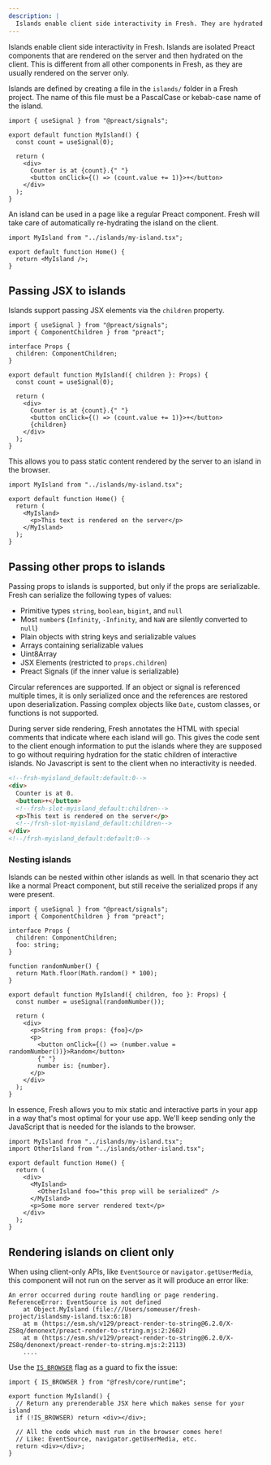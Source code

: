 ```yaml
---
description: |
  Islands enable client side interactivity in Fresh. They are hydrated on the client in addition to being rendered on the server.
---
```


Islands enable client side interactivity in Fresh. Islands are isolated Preact
components that are rendered on the server and then hydrated on the client. This
is different from all other components in Fresh, as they are usually rendered on
the server only.

Islands are defined by creating a file in the `islands/` folder in a Fresh
project. The name of this file must be a PascalCase or kebab-case name of the
island.

```tsx islands/my-island.tsx
import { useSignal } from "@preact/signals";

export default function MyIsland() {
  const count = useSignal(0);

  return (
    <div>
      Counter is at {count}.{" "}
      <button onClick={() => (count.value += 1)}>+</button>
    </div>
  );
}
```

An island can be used in a page like a regular Preact component. Fresh will take
care of automatically re-hydrating the island on the client.

```tsx route/index.tsx
import MyIsland from "../islands/my-island.tsx";

export default function Home() {
  return <MyIsland />;
}
```

## Passing JSX to islands

Islands support passing JSX elements via the `children` property.

```tsx islands/my-island.tsx
import { useSignal } from "@preact/signals";
import { ComponentChildren } from "preact";

interface Props {
  children: ComponentChildren;
}

export default function MyIsland({ children }: Props) {
  const count = useSignal(0);

  return (
    <div>
      Counter is at {count}.{" "}
      <button onClick={() => (count.value += 1)}>+</button>
      {children}
    </div>
  );
}
```

This allows you to pass static content rendered by the server to an island in
the browser.

```tsx routes/index.tsx
import MyIsland from "../islands/my-island.tsx";

export default function Home() {
  return (
    <MyIsland>
      <p>This text is rendered on the server</p>
    </MyIsland>
  );
}
```

## Passing other props to islands

Passing props to islands is supported, but only if the props are serializable.
Fresh can serialize the following types of values:

- Primitive types `string`, `boolean`, `bigint`, and `null`
- Most `number`s (`Infinity`, `-Infinity`, and `NaN` are silently converted to
  `null`)
- Plain objects with string keys and serializable values
- Arrays containing serializable values
- Uint8Array
- JSX Elements (restricted to `props.children`)
- Preact Signals (if the inner value is serializable)

Circular references are supported. If an object or signal is referenced multiple
times, it is only serialized once and the references are restored upon
deserialization. Passing complex objects like `Date`, custom classes, or
functions is not supported.

During server side rendering, Fresh annotates the HTML with special comments
that indicate where each island will go. This gives the code sent to the client
enough information to put the islands where they are supposed to go without
requiring hydration for the static children of interactive islands. No
Javascript is sent to the client when no interactivity is needed.

```html
<!--frsh-myisland_default:default:0-->
<div>
  Counter is at 0.
  <button>+</button>
  <!--frsh-slot-myisland_default:children-->
  <p>This text is rendered on the server</p>
  <!--/frsh-slot-myisland_default:children-->
</div>
<!--/frsh-myisland_default:default:0-->
```

### Nesting islands

Islands can be nested within other islands as well. In that scenario they act
like a normal Preact component, but still receive the serialized props if any
were present.

```tsx islands/other-island.tsx
import { useSignal } from "@preact/signals";
import { ComponentChildren } from "preact";

interface Props {
  children: ComponentChildren;
  foo: string;
}

function randomNumber() {
  return Math.floor(Math.random() * 100);
}

export default function MyIsland({ children, foo }: Props) {
  const number = useSignal(randomNumber());

  return (
    <div>
      <p>String from props: {foo}</p>
      <p>
        <button onClick={() => (number.value = randomNumber())}>Random</button>
        {" "}
        number is: {number}.
      </p>
    </div>
  );
}
```

In essence, Fresh allows you to mix static and interactive parts in your app in
a way that's most optimal for your use app. We'll keep sending only the
JavaScript that is needed for the islands to the browser.

```tsx route/index.tsx
import MyIsland from "../islands/my-island.tsx";
import OtherIsland from "../islands/other-island.tsx";

export default function Home() {
  return (
    <div>
      <MyIsland>
        <OtherIsland foo="this prop will be serialized" />
      </MyIsland>
      <p>Some more server rendered text</p>
    </div>
  );
}
```

## Rendering islands on client only

When using client-only APIs, like `EventSource` or `navigator.getUserMedia`,
this component will not run on the server as it will produce an error like:

```
An error occurred during route handling or page rendering. ReferenceError: EventSource is not defined
    at Object.MyIsland (file:///Users/someuser/fresh-project/islandsmy-island.tsx:6:18)
    at m (https://esm.sh/v129/preact-render-to-string@6.2.0/X-ZS8q/denonext/preact-render-to-string.mjs:2:2602)
    at m (https://esm.sh/v129/preact-render-to-string@6.2.0/X-ZS8q/denonext/preact-render-to-string.mjs:2:2113)
    ....
```

Use the [`IS_BROWSER`](https://deno.land/x/fresh/runtime.ts?doc=&s=IS_BROWSER)
flag as a guard to fix the issue:

```tsx islands/my-island.tsx
import { IS_BROWSER } from "@fresh/core/runtime";

export function MyIsland() {
  // Return any prerenderable JSX here which makes sense for your island
  if (!IS_BROWSER) return <div></div>;

  // All the code which must run in the browser comes here!
  // Like: EventSource, navigator.getUserMedia, etc.
  return <div></div>;
}
```
